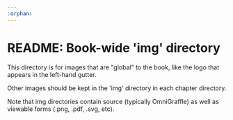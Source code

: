 ```yaml
---
:orphan:
---
```


# README:  Book-wide 'img' directory

This directory is for images that are "global" to the book, 
like the logo that appears in the left-hand gutter.

Other images should be kept in the 'img' directory in each
chapter directory. 

Note that img directories contain source (typically OmniGraffle) as 
well as viewable forms (.png, .pdf, .svg, etc). 
